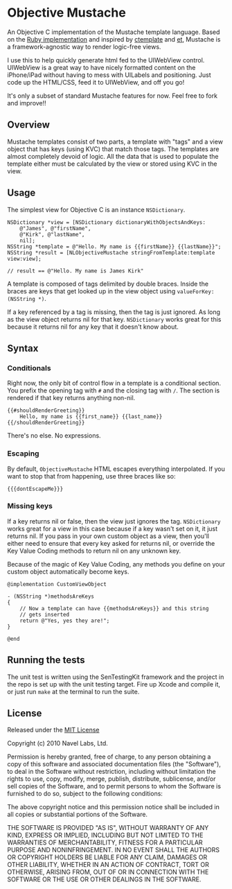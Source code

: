Objective Mustache
==================

An Objective C implementation of the Mustache template language. Based on the
[Ruby implementation][mustache-rb] and inspired by [ctemplate][] and [et][],
Mustache is a framework-agnostic way to render logic-free views.

I use this to help quickly generate html fed to the UIWebView control.
UIWebView is a great way to have nicely formatted content on the iPhone/iPad
without having to mess with UILabels and positioning. Just code up the
HTML/CSS, feed it to UIWebView, and off you go!

It's only a subset of standard Mustache features for now. Feel free to fork
and improve!!


## Overview ##

Mustache templates consist of two parts, a template with "tags" and a view
object that has keys (using KVC) that match those tags. The templates are
almost completely devoid of logic. All the data that is used to populate the
template either must be calculated by the view or stored using KVC in the
view.


## Usage ##

The simplest view for Objective C is an instance `NSDictionary`.

    NSDictionary *view = [NSDictionary dictionaryWithObjectsAndKeys:
        @"James", @"firstName",
        @"Kirk", @"lastName",
        nil];
    NSString *template = @"Hello. My name is {{firstName}} {{lastName}}";
    NSString *result = [NLObjectiveMustache stringFromTemplate:template view:view];

    // result == @"Hello. My name is James Kirk"

A template is composed of tags delimited by double braces. Inside the braces
are keys that get looked up in the view object using
`valueForKey:(NSString *)`.

If a key referenced by a tag is missing, then the tag is just ignored. As long
as the view object returns nil for that key. `NSDictionary` works great for
this because it returns nil for any key that it doesn't know about.


## Syntax ##


### Conditionals ###

Right now, the only bit of control flow in a template is a conditional
section. You prefix the opening tag with `#` and the closing tag with `/`. The
section is rendered if that key returns anything non-nil.

    {{#shouldRenderGreeting}}
        Hello, my name is {{first_name}} {{last_name}}
    {{/shouldRenderGreeting}}

There's no else. No expressions.

### Escaping ###

By default, `ObjectiveMustache` HTML escapes everything interpolated. If you
want to stop that from happening, use three braces like so:

    {{{dontEscapeMe}}}


### Missing keys ###

If a key returns nil or false, then the view just ignores the tag.
`NSDictionary` works great for a view in this case because if a key wasn't set
on it, it just returns nil. If you pass in your own custom object as a view,
then you'll either need to ensure that every key asked for returns nil, or
override the Key Value Coding methods to return nil on any unknown key.

Because of the magic of Key Value Coding, any methods you define on your custom
object automatically become keys.

    @implementation CustomViewObject

    - (NSString *)methodsAreKeys
    {
        // Now a template can have {{methodsAreKeys}} and this string
        // gets inserted
        return @"Yes, yes they are!";
    }

    @end


## Running the tests ##

The unit test is written using the SenTestingKit framework and the project in
the repo is set up with the unit testing target. Fire up Xcode and compile it,
or just run `make` at the terminal to run the suite.


## License ##

Released under the [MIT License][mitlicense]

Copyright (c) 2010 Navel Labs, Ltd.

 Permission is hereby granted, free of charge, to any person
 obtaining a copy of this software and associated documentation
 files (the "Software"), to deal in the Software without
 restriction, including without limitation the rights to use,
 copy, modify, merge, publish, distribute, sublicense, and/or sell
 copies of the Software, and to permit persons to whom the
 Software is furnished to do so, subject to the following
 conditions:

 The above copyright notice and this permission notice shall be
 included in all copies or substantial portions of the Software.

 THE SOFTWARE IS PROVIDED "AS IS", WITHOUT WARRANTY OF ANY KIND,
 EXPRESS OR IMPLIED, INCLUDING BUT NOT LIMITED TO THE WARRANTIES
 OF MERCHANTABILITY, FITNESS FOR A PARTICULAR PURPOSE AND
 NONINFRINGEMENT. IN NO EVENT SHALL THE AUTHORS OR COPYRIGHT
 HOLDERS BE LIABLE FOR ANY CLAIM, DAMAGES OR OTHER LIABILITY,
 WHETHER IN AN ACTION OF CONTRACT, TORT OR OTHERWISE, ARISING
 FROM, OUT OF OR IN CONNECTION WITH THE SOFTWARE OR THE USE OR
 OTHER DEALINGS IN THE SOFTWARE.

  [mustache-rb]: http://github.com/defunkt/mustache
  [ctemplate]: http://code.google.com/p/google-ctemplate/
  [et]: http://www.ivan.fomichev.name/2008/05/erlang-template-engine-prototype.html
  [mitlicense]: http://en.wikipedia.org/wiki/MIT_License

